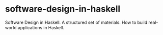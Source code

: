 # software-design-in-haskell
Software Design in Haskell. A structured set of materials. How to build real-world applications in Haskell.

